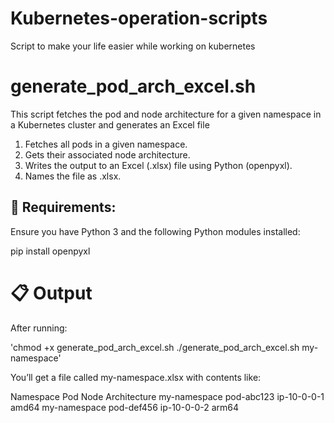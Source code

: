 # Kubernetes-operation-scripts
Script to make your life easier while working on kubernetes

# generate_pod_arch_excel.sh
This script fetches the pod and node architecture for a given namespace in a Kubernetes cluster and generates an Excel file
1. Fetches all pods in a given namespace.
2. Gets their associated node architecture.
3. Writes the output to an Excel (.xlsx) file using Python (openpyxl).
4. Names the file as <namespace>.xlsx.

## 🔧 Requirements:
Ensure you have Python 3 and the following Python modules installed:

pip install openpyxl

# 📋  Output 
After running:

'chmod +x generate_pod_arch_excel.sh
./generate_pod_arch_excel.sh my-namespace'

You’ll get a file called my-namespace.xlsx with contents like:

Namespace	Pod	Node	Architecture
my-namespace	pod-abc123	ip-10-0-0-1	amd64
my-namespace	pod-def456	ip-10-0-0-2	arm64


